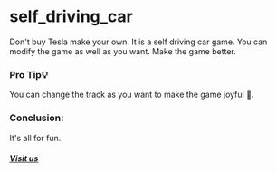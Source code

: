 # self_driving_car
Don't buy Tesla make your own. It is a self driving car game. You can modify the game as well as you want. Make the game better. 

### Pro Tip💡
You can change the track as you want to make the game joyful 🙂.

### Conclusion:
It's all for fun.

##### [Visit us](https://github.com/RahulML2505GitHub)

